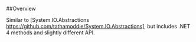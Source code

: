 ##Overview

Similar to [System.IO.Abstractions https://github.com/tathamoddie/System.IO.Abstractions], but includes .NET 4 methods and slightly different API.